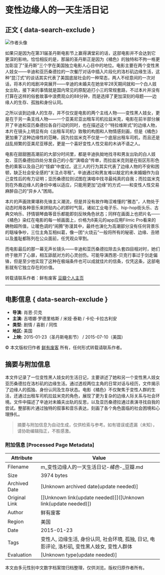 # 变性边缘人的一天生活日记

## 正文 { data-search-exclude }


![作者头像](https://img1.doubanio.com/icon/u70702846-9.jpg)

如果只是因为在第31届圣丹斯电影节上赢得满堂彩的话，这部电影并不会达到它更深的影响，恰恰相反的是，那届的圣丹斯正是因为《橘色》的独特和不拘一格更加彰显了“圣丹斯”三个字在美国独立电影人心目中的地位。电影主要在两个变性黑人妓女——辛迪和亚历桑德拉的一次餐厅对话中插入片段化的洛杉矶边缘生活，这种“昆汀式”的谈话其实代表了美国底层社会的一种常态，两人不经意间的一次对话，将本片的戏剧冲突展开——辛迪的未婚夫在她坐牢28天期间就和一个白人妓女出轨，接下来的事情就是国内常见的原配追打小三的常规套路，不过本片并没有打算在这样的俗套故事中浪费观众的88分钟，而是选择了更加深刻的母题——边缘人的生存、孤独和身份认同。

之所以谈到边缘人的生存，并不仅仅是电影的两个主线人物——变性黑人妓女，更是在于另一条支线人物——一个亚美尼亚出租车司机拉兹米克，电影在前半部分展开了辛迪和亚历桑德拉各自行动的同时，也在描述这个“特拉维斯式”的边缘人物，本片在镜头上明显有向《出租车司机》致敬的构图和人物情感刻画，但是《橘色》更加重了这种边缘性的范畴，因为拉兹米克不仅是一个底层出租车司机，而且还是战乱频繁的亚美尼亚移民，更是一个喜好变性人性交易的木讷不语之人。

电影在甜甜圈高潮前的大部分时间里，都是辛迪执拗地找寻和男友出轨的白人妓女、亚历桑德拉四处分发自己的小型“演唱会”传单，而拉兹米克则是在街区形形色色的乘客以及自己的“怪癖”中度过。这三人的行为其实代表了边缘人物的不安和困顿，缺乏社会安全感的“关注点寻租”。辛迪通过和男友难以敲定的未来婚姻作为自己变性后的有力证明；亚历桑德拉则试图在演唱中找寻最纯真的自我；而拉兹米克则在外裔边缘人的身份中难以适应，只能用更加“边缘”的方式——和变性人性交易麻醉自己的“异乡人”困局。

本片的声画效果堪称先锋主义潮流，但是并没有故作晦涩难懂的“雅态”，人物处于动态时用各种音乐来拼贴内心的即时气氛，诸如工业电子乐、hip-hop街头乐、古典交响乐、抒情钢琴曲等音乐都能即刻反映角色状态；同样在画面上也把片名——《橘色》染红在电影的每一帧画面上，价格为8美元的app应用Filmic Pro看来的确物超所值，让暖色调的“闹腾”弥漫其中，最终也演化为高潮部分没有任何背景乐的聒噪争吵，三位主角互相纠葛，像一团“火烧云”一般将所有的秘密、边缘、丑陋以及羞耻都陈列在公众面前，任凭观众宰割。

而电影最后的那一幕无声长镜头——辛迪和亚历桑德拉除去头套四目相对时，她们终于敞开了心扉，相互舔舐对方的心灵创伤。可能导演西恩-贝克行事过于剑走偏锋，但是至少他实现了这种在极端条件也可以成就佳片的信条，仅凭这条，这部电影就有它独立存在的价值。

转载请联系作者：鲜有废客 [豆瓣个人主页](https://www.douban.com/people/70702846/)

---

## 电影信息 { data-search-exclude }

- **导演:** 肖恩·贝克
- **主演:** 吉塔娜·罗德里格斯 / 米娅·泰勒 / 卡伦·卡拉古利安
- **类型:** 剧情 / 喜剧 / 同性
- **地区:** 美国
- **上映:** 2015-01-23（圣丹斯电影节） / 2015-07-10（美国）

© 本文版权归作者 [鲜有废客](https://www.douban.com/people/70702846/) 所有，任何形式转载请联系作者。
<!-- tcd_original_link https://m.douban.com/movie/review/7964852/ -->


## 摘要与附加信息

<!-- tcd_abstract -->
本文件记录了一位变性黑人妓女的生活日记，主要讲述了她和另一个变性黑人妓女亚历桑德拉在洛杉矶的边缘生活。通过透视两位主角的日常对话与经历，文件揭示了边缘人的孤独、身份认同及生存状态。电影《橘色》不仅聚焦于变性人群的生活，还通过出租车司机拉兹米克的角色，展现了更为复杂的边缘人际关系与社会环境。文件中描述了辛迪对未婚夫出轨的反思，以及亚历桑德拉通过表演寻找自我的尝试。整部影片通过独特的叙事和音乐表达，刻画了各个角色面临的社会困境和心理挣扎。
<!-- tcd_abstract_end -->

> 摘要与附加信息为自动生成，仅供检索与参考。如有错误或遗漏（未知），请协助编辑指正，不胜感激。

### 附加信息 [Processed Page Metadata]

| Attribute       | Value                                  |
|-----------------|----------------------------------------|
| Filename        | m_变性边缘人的一天生活日记-_橘色_-_豆瓣.md                             |
| Size            | 3974 bytes                           |
| Archived Date   | [Unknown archived date(update needed)]                             |
| Original Link   | [[Unknown link(update needed)]]([Unknown link(update needed)])                       |
| Author          | 鲜有废客                               |
| Region          | 美国                               |
| Date            | 2015-01-23                                 |
| Tags            | 变性人, 边缘生活, 身份认同, 社会环境, 孤独, 日记, 电影评论, 洛杉矶, 变性黑人妓女, 变性人群体                                 |
| Evaluation            | [Unknown type(update needed)]                                 |
<!-- tcd_table_end -->

本文由多元性别中文数字档案馆归档整理，仅供浏览。版权归原作者所有。

